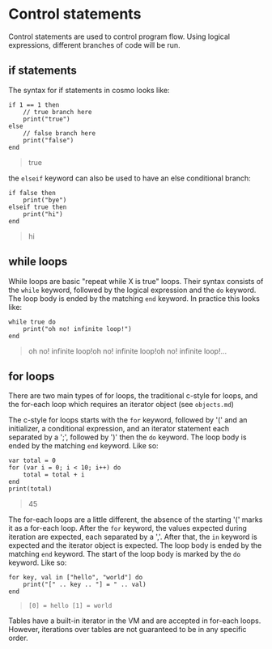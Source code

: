 # Control statements

Control statements are used to control program flow. Using logical expressions, different branches of code will be run.

## if statements

The syntax for if statements in cosmo looks like:

```
if 1 == 1 then
    // true branch here
    print("true")
else
    // false branch here
    print("false")
end
```
> true

the `elseif` keyword can also be used to have an else conditional branch:

```
if false then
    print("bye")
elseif true then
    print("hi")
end
```
> hi

## while loops

While loops are basic "repeat while X is true" loops. Their syntax consists of the `while` keyword, followed by the logical expression and the `do` keyword. The loop body is ended by the matching `end` keyword. In practice this looks like:

```
while true do
    print("oh no! infinite loop!")
end
```
> oh no! infinite loop!oh no! infinite loop!oh no! infinite loop!...

## for loops

There are two main types of for loops, the traditional c-style for loops, and the for-each loop which requires an iterator object (see `objects.md`)

The c-style for loops starts with the `for` keyword, followed by '(' and an initializer, a conditional expression, and an iterator statement each separated by a ';', followed by ')' then the `do` keyword. The loop body is ended by the matching `end` keyword. Like so:

```
var total = 0
for (var i = 0; i < 10; i++) do
    total = total + i
end
print(total)
```
> 45

The for-each loops are a little different, the absence of the starting '(' marks it as a for-each loop. After the `for` keyword, the values expected during iteration are expected, each separated by a ','. After that, the `in` keyword is expected and the iterator object is expected. The loop body is ended by the matching `end` keyword. The start of the loop body is marked by the `do` keyword. Like so:

```
for key, val in ["hello", "world"] do
    print("[" .. key .. "] = " .. val)
end
```
> `[0] = hello [1] = world`

Tables have a built-in iterator in the VM and are accepted in for-each loops. However, iterations over tables are not guaranteed to be in any specific order.